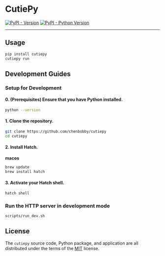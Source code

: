# CutiePy

[![PyPI - Version](https://img.shields.io/pypi/v/modeliter.svg)](https://pypi.org/project/modeliter)
[![PyPI - Python Version](https://img.shields.io/pypi/pyversions/modeliter.svg)](https://pypi.org/project/modeliter)

---

## Usage

```sh
pip install cutiepy
cutiepy run
```

## Development Guides

### Setup for Development

#### 0. (Prerequisites) Ensure that you have Python installed.

```sh
python --version
```

#### 1. Clone the repository.

```sh
git clone https://github.com/chenbobby/cutiepy
cd cutiepy
```

#### 2. Install Hatch.

**macos**
```sh
brew update
brew install hatch
```

#### 3. Activate your Hatch shell.

```sh
hatch shell
```

### Run the HTTP server in development mode

```sh
scripts/run_dev.sh
```

## License

The `cutiepy` source code, Python package, and application are all distributed under the terms of the [MIT](https://opensource.org/licenses/MIT) license.
